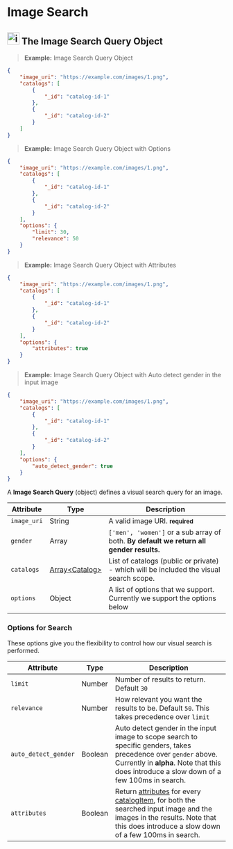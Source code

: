 
# Image Search

## <img src="images/image-search_icon.png" alt="image-search_icon" width="28px" height="auto"> The Image Search Query Object

> **Example:** Image Search Query Object

```json
{
	"image_uri": "https://example.com/images/1.png",
	"catalogs": [
	    {
	        "_id": "catalog-id-1"
	    },
	    {
	        "_id": "catalog-id-2"
	    }
	]
}
```

> **Example:** Image Search Query Object with Options

```json
{
    "image_uri": "https://example.com/images/1.png",
    "catalogs": [
        {
            "_id": "catalog-id-1"
        },
        {
            "_id": "catalog-id-2"
        }
    ],
    "options": {
        "limit": 30,
        "relevance": 50
    }
}
```

> **Example:** Image Search Query Object with Attributes

```json
{
    "image_uri": "https://example.com/images/1.png",
    "catalogs": [
        {
            "_id": "catalog-id-1"
        },
        {
            "_id": "catalog-id-2"
        }
    ],
    "options": {
        "attributes": true
    }
}
```

> **Example:** Image Search Query Object with Auto detect gender in the input image

```json
{
    "image_uri": "https://example.com/images/1.png",
    "catalogs": [
        {
            "_id": "catalog-id-1"
        },
        {
            "_id": "catalog-id-2"
        }
    ],
    "options": {
        "auto_detect_gender": true
    }
}
```

A **Image Search Query** (object) defines a visual search query for an image.

Attribute 		| Type 									| Description
------- 		| -------								| -------
`image_uri` 	| String								| A valid image URI. **<small>required</small>**
`gender`        | Array                                 | `['men', 'women']` or a sub array of both. __By default we return all gender results.__
`catalogs` 		| [Array&lt;Catalog&gt;](#catalog)		| List of catalogs (public or private) - which will be included the visual search scope.
`options`       | Object                                | A list of options that we support. Currently we support the options below

### Options for Search

These options give you the flexibility to control how our visual search is performed.

Attribute               | Type                                  | Description
-------                 | -------                               | -------
`limit`                 | Number                                | Number of results to return. Default `30`
`relevance`             | Number                                | How relevant you want the results to be. Default `50`. This takes precedence over `limit`
`auto_detect_gender`    | Boolean                               | Auto detect gender in the input image to scope search to specific genders, takes precedence over `gender` above. Currently in **alpha**. Note that this does introduce a slow down of a few 100ms in search.
`attributes`            | Boolean                               | Return [attributes](#supported-attributes) for every [catalogItem](#catalog-items), for both the searched input image and the images in the results. Note that this does introduce a slow down of a few 100ms in search.

